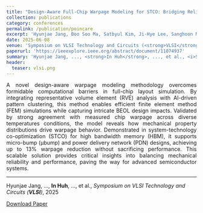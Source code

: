 ```yaml
---
title: "Design-Aware Full-Chip Warpage Modeling for STCO: Bridging Reliability and Design for a New Era of Advanced Systems"
collection: publications
category: conferences
permalink: /publication/poincare
excerpt: 'Hyunjae Jang, Boo Soo Ma, Satbyul Kim, Ji-Hye Lee, Sanghoon Myung, Young-Joo Lee, <strong>In Huh</strong>, SeongRyeol Kim, Min Chul Park, Narae Jeong, Sung Jin Kim, Young-Gu Kim, Dae Sin Kim'
date: 2025-06-08
venue: 'Symposium on VLSI Technology and Circuits (<strong>VLSI</strong>)'
paperurl: 'https://ieeexplore.ieee.org/abstract/document/11074937'
summary: 'Hyunjae Jang, ..., <strong>In Huh</strong>, ..., et al., <i>Symposium on VLSI Technology and Circuits (<strong>VLSI</strong>)</i>, 2025'
header:
  teaser: vlsi.png
---
```

<p align="justify">
A novel design-aware warpage modeling methodology overcomes formidable computational barriers in full-chip layout simulation. By integrating representative volume element (RVE) analysis with AI-driven pattern clustering, this method enables efficient finite element method (FEM) simulations while capturing intricate BEOL design impacts. Validated by strong agreement with measured chip warpage across diverse temperatures conditions, the model reveals how mechanical property distributions drive warpage behavior. Demonstrated in system-technology co-optimization (STCO) for high bandwidth memory (HBM), it supports micro-bump (μbump) and power delivery network (PDN) designs, achieving up to 13% warpage reduction without sacrificing performance. This scalable solution provides critical insights into balancing mechanical reliability and performance, paving the way for advanced semiconductor systems.
</p>
<hr>

Hyunjae Jang, ..., <strong>In Huh</strong>, ..., et al., <i>Symposium on VLSI Technology and Circuits (<strong>VLSI</strong>)</i>, 2025

[Download Paper](https://ieeexplore.ieee.org/abstract/document/11074937)